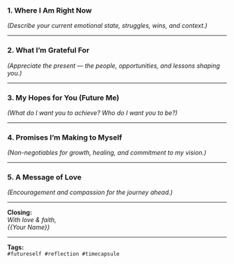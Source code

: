 ### **1. Where I Am Right Now**

_(Describe your current emotional state, struggles, wins, and context.)_

---

### **2. What I’m Grateful For**

_(Appreciate the present — the people, opportunities, and lessons shaping you.)_

---

### **3. My Hopes for You (Future Me)**

_(What do I want you to achieve? Who do I want you to be?)_

---

### **4. Promises I’m Making to Myself**

_(Non-negotiables for growth, healing, and commitment to my vision.)_

---

### **5. A Message of Love**

_(Encouragement and compassion for the journey ahead.)_

---

**Closing:**  
_With love & faith,_  
_{{Your Name}}_

---

**Tags:**  
`#futureself #reflection #timecapsule`
